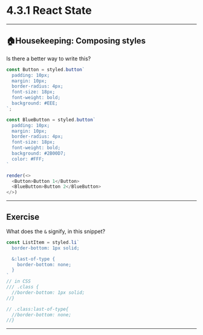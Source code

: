 # 4.3.1 React State

---

## 🏠Housekeeping: Composing styles

Is there a better way to write this?

```js live=true
const Button = styled.button`
  padding: 10px;
  margin: 10px;
  border-radius: 4px;
  font-size: 18px;
  font-weight: bold;
  background: #EEE;
`;

const BlueButton = styled.button`
  padding: 10px;
  margin: 10px;
  border-radius: 4px;
  font-size: 18px;
  font-weight: bold;
  background: #2B00D7;
  color: #FFF;
`

render(<>
  <Button>Button 1</Button>
  <BlueButton>Button 2</BlueButton>
</>)
```

---

## Exercise

What does the `&` signify, in this snippet?

```jsx
const ListItem = styled.li`
  border-bottom: 1px solid;

  &:last-of-type {
    border-bottom: none;
  }
`
// in CSS 
/// .class {
  //border-bottom: 1px solid;
//}

// .class:last-of-type{
  //border-bottom: none;
//}
```

---
